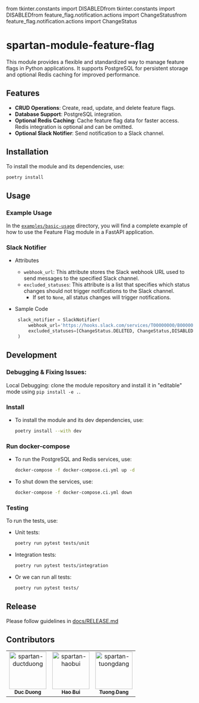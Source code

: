 from tkinter.constants import DISABLEDfrom tkinter.constants import DISABLEDfrom feature_flag.notification.actions import ChangeStatusfrom feature_flag.notification.actions import ChangeStatus

# spartan-module-feature-flag

This module provides a flexible and standardized way to manage feature flags in Python applications. It supports PostgreSQL for persistent storage and optional Redis caching for improved performance.

## Features
- **CRUD Operations**: Create, read, update, and delete feature flags.
- **Database Support**: PostgreSQL integration.
- **Optional Redis Caching**: Cache feature flag data for faster access. Redis integration is optional and can be omitted.
- **Optional Slack Notifier**: Send notification to a Slack channel.

## Installation
To install the module and its dependencies, use:
  ```bash
  poetry install
  ```

## Usage

### Example Usage
In the [`examples/basic-usage`](./examples/basic-usage) directory, you will find a complete example of how to use the Feature Flag module in a FastAPI application.

### Slack Notifier

- Attributes
  - `webhook_url`: This attribute stores the Slack webhook URL used to send messages to the specified Slack channel.
  - `excluded_statuses`: This attribute is a list that specifies which status changes should not trigger notifications to the Slack channel.
    - If set to `None`, all status changes will trigger notifications.

- Sample Code
  ```python
   slack_notifier = SlackNotifier(
       webhook_url='https://hooks.slack.com/services/T00000000/B00000000/XXXXXXXXXXXXXXXXXXXXXXXX',
       excluded_statuses=[ChangeStatus.DELETED, ChangeStatus,DISABLED]
   )
  ```

## Development

### Debugging & Fixing Issues:
Local Debugging: clone the module repository and install it in "editable" mode using `pip install -e .`.

### Install
- To install the module and its dev dependencies, use:
  ```bash
  poetry install --with dev
  ```

### Run docker-compose
- To run the PostgreSQL and Redis services, use:
  ```bash
  docker-compose -f docker-compose.ci.yml up -d
  ```

- To shut down the services, use:
  ```bash
  docker-compose -f docker-compose.ci.yml down
  ```

### Testing
To run the tests, use:
- Unit tests:
  ```bash
  poetry run pytest tests/unit
  ```

- Integration tests:
  ```bash
  poetry run pytest tests/integration
  ```

- Or we can run all tests:
  ```bash
  poetry run pytest tests/
  ```

## Release
Please follow guidelines in [docs/RELEASE.md](./docs/RELEASE.md)

## Contributors

<!-- readme: collaborators,contributors -start -->
<table>
	<tbody>
		<tr>
            <td align="center">
                <a href="https://github.com/spartan-ductduong">
                    <img src="https://avatars.githubusercontent.com/u/112845152?v=4" width="100;" alt="spartan-ductduong"/>
                    <br />
                    <sub><b>Duc Duong</b></sub>
                </a>
            </td>
            <td align="center">
                <a href="https://github.com/spartan-haobui">
                    <img src="https://avatars.githubusercontent.com/u/146458589?v=4" width="100;" alt="spartan-haobui"/>
                    <br />
                    <sub><b>Hao Bui</b></sub>
                </a>
            </td>
            <td align="center">
                <a href="https://github.com/spartan-tuongdang">
                    <img src="https://avatars.githubusercontent.com/u/128400107?v=4" width="100;" alt="spartan-tuongdang"/>
                    <br />
                    <sub><b>Tuong Dang</b></sub>
                </a>
            </td>
		</tr>
	<tbody>
</table>
<!-- readme: collaborators,contributors -end -->
